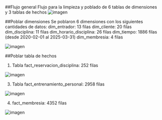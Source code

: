 ##Flujo general 
Flujo para la limpieza y poblado de 6 tablas de dimensiones y 3 tablas de hechos
![imagen](https://github.com/user-attachments/assets/492b85be-16f9-4f2a-b641-309736cf9bfc)

##Poblar dimensiones
Se poblaron 6 dimensiones con los siguientes cantidades de datos:
dim_entrador: 13 filas
dim_cliente: 20 filas
dim_disciplina: 11 filas
dim_horario_disciplina: 26 filas
dim_tiempo: 1886 filas (desde 2020-02-01 al 2025-03-31)
dim_membresia: 4 filas

![imagen](https://github.com/user-attachments/assets/a0298fab-e084-4d8c-80d7-1aab8d081705)

##Poblar tabla de hechos
1) Tabla fact_reservacion_disciplina: 252 filas

![imagen](https://github.com/user-attachments/assets/8eb3660f-7ea1-49b4-ada4-4079add26fd5)

3) Tabla fact_entrenamiento_personal: 2958 filas

![imagen](https://github.com/user-attachments/assets/450b3bfe-2619-4dcf-b562-0e19503da789)

4) fact_membresia: 4352 filas

![imagen](https://github.com/user-attachments/assets/5d4fb30b-42e7-4582-98dd-b8fcc04b5658)



